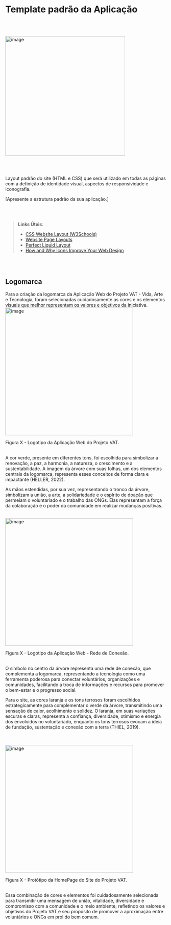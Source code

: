 # Template padrão da Aplicação

<br></br>

<img width="375" alt="image" src="https://github.com/ICEI-PUC-Minas-PMV-ADS/pmv-ads-2024-1-e1-proj-web-t11-pmv-ads-2024-1-e1-projetovat/assets/145401784/647395a2-de13-4a2c-b505-15e9dc8567ff">


<br></br>


Layout padrão do site (HTML e CSS) que será utilizado em todas as páginas com a definição de identidade visual, aspectos de responsividade e iconografia.

[Apresente a estrutura padrão da sua aplicação.]

<br></br>

> **Links Úteis**:
>
> - [CSS Website Layout (W3Schools)](https://www.w3schools.com/css/css_website_layout.asp)
> - [Website Page Layouts](http://www.cellbiol.com/bioinformatics_web_development/chapter-3-your-first-web-page-learning-html-and-css/website-page-layouts/)
> - [Perfect Liquid Layout](https://matthewjamestaylor.com/perfect-liquid-layouts)
> - [How and Why Icons Improve Your Web Design](https://usabilla.com/blog/how-and-why-icons-improve-you-web-design/)

<br></br>

<h2> Logomarca </h2>

Para a criação da logomarca da Aplicação Web do Projeto VAT - Vida, Arte e Tecnologia, foram selecionadas cuidadosamente as cores e os elementos visuais que melhor representam os valores e objetivos da iniciativa.
<img width="400" alt="image" src="https://github.com/ICEI-PUC-Minas-PMV-ADS/pmv-ads-2024-1-e1-proj-web-t11-pmv-ads-2024-1-e1-projetovat/assets/145401784/1f6b7dde-6239-4705-a0c8-1fbc00cd24dd">

Figura X - Logotipo da Aplicação Web do Projeto VAT.
<br></br>

A cor verde, presente em diferentes tons, foi escolhida para simbolizar a renovação, a paz, a harmonia, a natureza, o crescimento e a sustentabilidade. A imagem da árvore com suas folhas, um dos elementos centrais da logomarca, representa esses conceitos de forma clara e impactante (HELLER, 2022).

As mãos estendidas, por sua vez, representando o tronco da árvore, simbolizam a união, a arte, a solidariedade e o espírito de doação que permeiam o voluntariado e o trabalho das ONGs. Elas representam a força da colaboração e o poder da comunidade em realizar mudanças positivas.
<br></br>

<img width="400" alt="image" src="https://github.com/ICEI-PUC-Minas-PMV-ADS/pmv-ads-2024-1-e1-proj-web-t11-pmv-ads-2024-1-e1-projetovat/assets/145401784/8a383064-01e5-4446-85ba-63f22b171adb">

Figura X - Logotipo da Aplicação Web - Rede de Conexão.
<br></br>

O símbolo no centro da árvore representa uma rede de conexão, que complementa a logomarca, representando a tecnologia como uma ferramenta poderosa para conectar voluntários, organizações e comunidades, facilitando a troca de informações e recursos para promover o bem-estar e o progresso social.

Para o site, as cores laranja e os tons terrosos foram escolhidos estrategicamente para complementar o verde da árvore, transmitindo uma sensação de calor, acolhimento e solidez. O laranja, em suas variações escuras e claras, representa a confiança, diversidade, otimismo e energia dos envolvidos no voluntariado, enquanto os tons terrosos evocam a ideia de fundação, sustentação e conexão com a terra (THIEL, 2019).

<br></br>
<img width="400" alt="image" src="https://github.com/ICEI-PUC-Minas-PMV-ADS/pmv-ads-2024-1-e1-proj-web-t11-pmv-ads-2024-1-e1-projetovat/assets/145401784/03645889-017b-45d3-9bff-440175c85228">

Figura X - Protótipo da HomePage do Site do Projeto VAT.
<br></br>

Essa combinação de cores e elementos foi cuidadosamente selecionada para transmitir uma mensagem de união, vitalidade, diversidade e compromisso com a comunidade e o meio ambiente, refletindo os valores e objetivos do Projeto VAT e seu propósito de promover a aproximação entre voluntários e ONGs em prol do bem comum.




